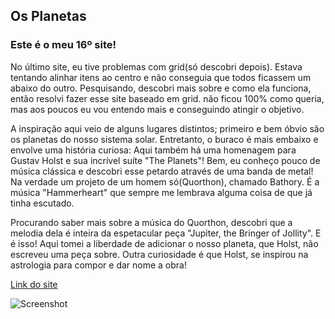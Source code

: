 ## Os Planetas
### Este é o meu 16º site!
No último site, eu tive problemas com grid(só descobri depois). Estava tentando alinhar itens ao centro e não conseguia que todos ficassem um abaixo do outro. Pesquisando, descobri mais sobre e como ela funciona, então resolvi fazer esse site baseado em grid. não ficou 100% como queria, mas aos poucos eu vou entendo mais e conseguindo atingir o objetivo.

A inspiração aqui veio de alguns lugares distintos; primeiro e bem óbvio são os planetas do nosso sistema solar. Entretanto, o buraco é mais embaixo e envolve uma história curiosa: Aqui também há uma homenagem para Gustav Holst e sua incrível suíte "The Planets"! Bem, eu conheço pouco de música clássica e descobri esse petardo através de uma banda de metal! Na verdade um projeto de um homem só(Quorthon), chamado Bathory. É a música "Hammerheart" que sempre me lembrava alguma coisa de que já tinha escutado.

Procurando saber mais sobre a música do Quorthon, descobri que a melodia dela é inteira da espetacular peça "Jupiter, the Bringer of Jollity". E é isso! Aqui tomei a liberdade de adicionar o nosso planeta, que Holst, não escreveu uma peça sobre. Outra curiosidade é que Holst, se inspirou na astrologia para compor e dar nome a obra!

[Link do site](https://arcmarcos.netlify.app/sites/16_planets/index.html)

![Screenshot](https://i.imgur.com/YL2KCLT.png)